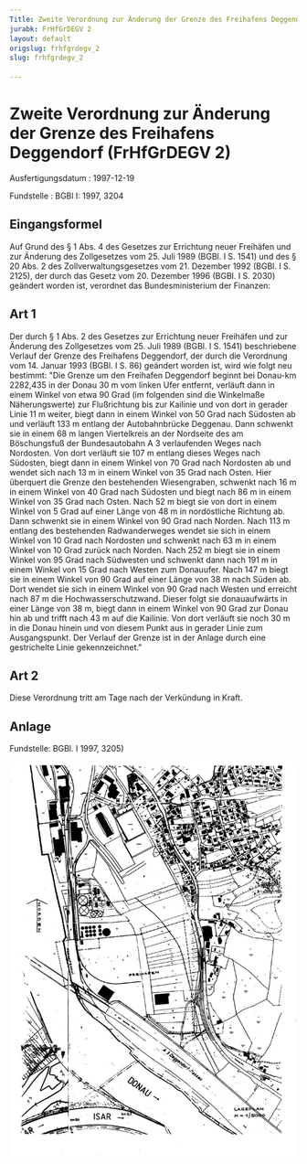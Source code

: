 ```yaml
---
Title: Zweite Verordnung zur Änderung der Grenze des Freihafens Deggendorf
jurabk: FrHfGrDEGV 2
layout: default
origslug: frhfgrdegv_2
slug: frhfgrdegv_2

---
```


# Zweite Verordnung zur Änderung der Grenze des Freihafens Deggendorf (FrHfGrDEGV 2)

Ausfertigungsdatum
:   1997-12-19

Fundstelle
:   BGBl I: 1997, 3204



## Eingangsformel

Auf Grund des § 1 Abs. 4 des Gesetzes zur Errichtung neuer Freihäfen
und zur Änderung des Zollgesetzes vom 25. Juli 1989 (BGBl. I S. 1541)
und des § 20 Abs. 2 des Zollverwaltungsgesetzes vom 21. Dezember 1992
(BGBl. I S. 2125), der durch das Gesetz vom 20. Dezember 1996 (BGBl. I
S. 2030) geändert worden ist, verordnet das Bundesministerium der
Finanzen:


## Art 1

Der durch § 1 Abs. 2 des Gesetzes zur Errichtung neuer Freihäfen und
zur Änderung des Zollgesetzes vom 25. Juli 1989 (BGBl. I S. 1541)
beschriebene Verlauf der Grenze des Freihafens Deggendorf, der durch
die Verordnung vom 14. Januar 1993 (BGBl. I S. 86) geändert worden
ist, wird wie folgt neu bestimmt:
"Die Grenze um den Freihafen Deggendorf beginnt bei Donau-km 2282,435
in der Donau 30 m vom linken Ufer entfernt, verläuft dann in einem
Winkel von etwa 90
Grad (im folgenden sind die Winkelmaße Näherungswerte) zur
Flußrichtung bis zur Kailinie und von dort in gerader Linie 11 m
weiter, biegt dann in einem Winkel von 50
Grad nach Südosten ab und verläuft 133 m entlang der Autobahnbrücke
Deggenau. Dann schwenkt sie in einem 68 m langen Viertelkreis an der
Nordseite des am Böschungsfuß der Bundesautobahn A 3 verlaufenden
Weges nach Nordosten. Von dort verläuft sie 107 m entlang dieses Weges
nach Südosten, biegt dann in einem Winkel von 70
Grad nach Nordosten ab und wendet sich nach 13 m in einem Winkel von
35
Grad nach Osten. Hier überquert die Grenze den bestehenden
Wiesengraben, schwenkt nach 16 m in einem Winkel von 40
Grad nach Südosten und biegt nach 86 m in einem Winkel von 35
Grad nach Osten. Nach 52 m biegt sie von dort in einem Winkel von 5
Grad auf einer Länge von 48 m in nordöstliche Richtung ab. Dann
schwenkt sie in einem Winkel von 90
Grad nach Norden. Nach 113 m entlang des bestehenden Radwanderweges
wendet sie sich in einem Winkel von 10
Grad nach Nordosten und schwenkt nach 63 m in einem Winkel von 10
Grad zurück nach Norden. Nach 252 m biegt sie in einem Winkel von 95
Grad nach Südwesten und schwenkt dann nach 191 m in einem Winkel von
15
Grad nach Westen zum Donauufer. Nach 147 m biegt sie in einem Winkel
von 90
Grad auf einer Länge von 38 m nach Süden ab. Dort wendet sie sich in
einem Winkel von 90
Grad nach Westen und erreicht nach 87 m die Hochwasserschutzwand.
Dieser folgt sie donauaufwärts in einer Länge von 38 m, biegt dann in
einem Winkel von 90
Grad zur Donau hin ab und trifft nach 43 m auf die Kailinie. Von dort
verläuft sie noch 30 m in die Donau hinein und von diesem Punkt aus in
gerader Linie zum Ausgangspunkt. Der Verlauf der Grenze ist in der
Anlage durch eine gestrichelte Linie gekennzeichnet."


## Art 2

Diese Verordnung tritt am Tage nach der Verkündung in Kraft.


## Anlage

Fundstelle: BGBl. I 1997, 3205)

![bgbl1_1997_j3205_0010.jpg](bgbl1_1997_j3205_0010.jpg)
